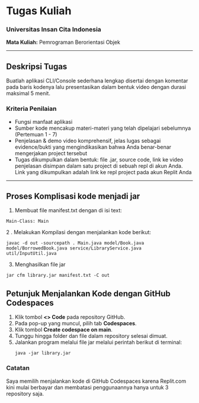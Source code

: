 # **Tugas Kuliah**  
### Universitas Insan Cita Indonesia  

**Mata Kuliah:** Pemrograman Berorientasi Objek  

---

## Deskripsi Tugas
Buatlah aplikasi CLI/Console sederhana lengkap disertai dengan komentar pada baris kodenya lalu presentasikan dalam bentuk video dengan durasi maksimal 5 menit. 

### Kriteria Penilaian
* Fungsi manfaat aplikasi
* Sumber kode mencakup materi-materi yang telah dipelajari sebelumnya (Pertemuan 1 - 7)
* Penjelasan & demo video komprehensif, jelas lugas sebagai evidence/bukti yang mengindikasikan bahwa Anda benar-benar mengerjakan project tersebut
* Tugas dikumpulkan dalam bentuk: file .jar, source code, link ke video penjelasan disimpan dalam satu project di sebuah repl di akun Anda. Link yang dikumpulkan adalah link ke repl project pada akun Replit Anda

---
## Proses Komplisasi kode menjadi jar
1. Membuat file manifest.txt dengan di isi text:
```
Main-Class: Main
```
2 . Melakukan Kompilasi dengan menjalankan kode berikut:
```
javac -d out -sourcepath . Main.java model/Book.java model/BorrowedBook.java service/LibraryService.java util/InputUtil.java
```
3. Menghasilkan file jar
```
jar cfm library.jar manifest.txt -C out 
```

## Petunjuk Menjalankan Kode dengan GitHub Codespaces

1. Klik tombol **<> Code** pada repository GitHub.
2. Pada pop-up yang muncul, pilih tab **Codespaces**.
3. Klik tombol **Create codespace on main**.
4. Tunggu hingga folder dan file dalam repository selesai dimuat.
5.  Jalankan program melalui file jar melalui perintah berikut di terminal:
    ```
    java -jar library.jar
    ```

### Catatan

Saya memilih menjalankan kode di GitHub Codespaces karena Replit.com kini mulai berbayar dan membatasi penggunaannya hanya untuk 3 repository saja.

